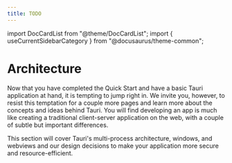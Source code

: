 ```yaml
---
title: TODO
---
```


import DocCardList from "@theme/DocCardList";
import { useCurrentSidebarCategory } from "@docusaurus/theme-common";

# Architecture

Now that you have completed the Quick Start and have a basic Tauri application at hand, it is tempting to jump right in. We invite you, however, to resist this temptation for a couple more pages and learn more about the concepts and ideas behind Tauri. You will find developing an app is much like creating a traditional client-server application on the web, with a couple of subtle but important differences.

This section will cover Tauri's multi-process architecture, windows, and webviews and our design decisions to make your application more secure and resource-efficient.

<DocCardList items={useCurrentSidebarCategory().items} />
